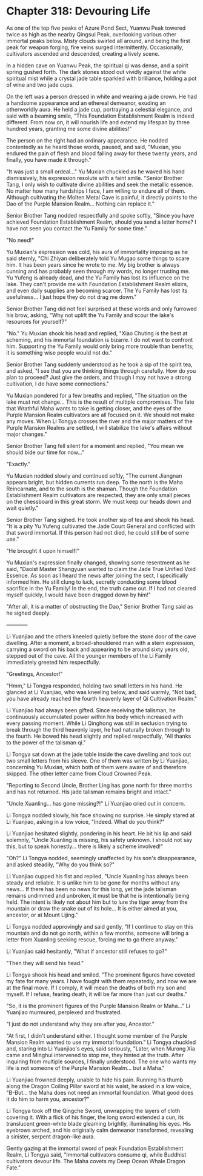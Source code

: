 # Chapter 318: Devouring Life

As one of the top five peaks of Azure Pond Sect, Yuanwu Peak towered twice as high as the nearby Qingsui Peak, overlooking various other immortal peaks below. Misty clouds swirled all around, and being the first peak for weapon forging, fire veins surged intermittently. Occasionally, cultivators ascended and descended, creating a lively scene.

In a hidden cave on Yuanwu Peak, the spiritual qi was dense, and a spirit spring gushed forth. The dark stones stood out vividly against the white spiritual mist while a crystal jade table sparkled with brilliance, holding a pot of wine and two jade cups.

On the left was a person dressed in white and wearing a jade crown. He had a handsome appearance and an ethereal demeanor, exuding an otherworldly aura. He held a jade cup, portraying a celestial elegance, and said with a beaming smile, "This Foundation Establishment Realm is indeed different. From now on, it will nourish life and extend my lifespan by three hundred years, granting me some divine abilities!"

The person on the right had an ordinary appearance. He nodded contentedly as he heard those words, paused, and said, "Muxian, you endured the pain of flesh and blood falling away for these twenty years, and finally, you have made it through."

"It was just a small ordeal..." Yu Muxian chuckled as he waved his hand dismissively, his expression resolute with a faint smile. "Senior Brother Tang, I only wish to cultivate divine abilities and seek the metallic essence. No matter how many hardships I face, I am willing to endure all of them. Although cultivating the Molten Metal Cave is painful, it directly points to the Dao of the Purple Mansion Realm... Nothing can replace it."

Senior Brother Tang nodded respectfully and spoke softly, "Since you have achieved Foundation Establishment Realm, should you send a letter home? I have not seen you contact the Yu Family for some time."

"No need!"

Yu Muxian's expression was cold, his aura of immortality imposing as he said sternly, "Chi Zhiyan deliberately told Yu Mugao some things to scare him. It has been years since he wrote to me. My big brother is always cunning and has probably seen through my words, no longer trusting me. Yu Yufeng is already dead, and the Yu Family has lost its influence on the lake. They can't provide me with Foundation Establishment Realm elixirs, and even daily supplies are becoming scarcer. The Yu Family has lost its usefulness... I just hope they do not drag me down."

Senior Brother Tang did not feel surprised at these words and only furrowed his brow, asking, "Why not uplift the Yu Family and scour the lake's resources for yourself?"

"No." Yu Muxian shook his head and replied, "Xiao Chuting is the best at scheming, and his immortal foundation is bizarre. I do not want to confront him. Supporting the Yu Family would only bring more trouble than benefits; it is something wise people would not do."

Senior Brother Tang suddenly understood as he took a sip of the spirit tea, and asked, "I see that you are thinking things through carefully. How do you plan to proceed? Just give the orders, and though I may not have a strong cultivation, I do have some connections."

Yu Muxian pondered for a few breaths and replied, "The situation on the lake must not change... This is the result of multiple compromises. The fate that Wrathful Maha wants to take is getting closer, and the eyes of the Purple Mansion Realm cultivators are all focused on it. We should not make any moves. When Li Tongya crosses the river and the major matters of the Purple Mansion Realms are settled, I will stabilize the lake's affairs without major changes."

Senior Brother Tang fell silent for a moment and replied, "You mean we should bide our time for now..."

"Exactly."

Yu Muxian nodded slowly and continued softly, "The current Jiangnan appears bright, but hidden currents run deep. To the north is the Maha Reincarnate, and to the south is the shaman. Though the Foundation Establishment Realm cultivators are respected, they are only small pieces on the chessboard in this great storm. We must keep our heads down and wait quietly."

Senior Brother Tang sighed. He took another sip of tea and shook his head. "It is a pity Yu Yufeng cultivated the Jade Court General and conflicted with that sword immortal. If this person had not died, he could still be of some use."

"He brought it upon himself!"

Yu Muxian's expression finally changed, showing some resentment as he said, "Daoist Master Shangyuan wanted to claim the Jade True Unified Void Essence. As soon as I heard the news after joining the sect, I specifically informed him. He still clung to luck, secretly conducting some blood sacrifice in the Yu Family! In the end, the truth came out. If I had not cleared myself quickly, I would have been dragged down by him!"

"After all, it is a matter of obstructing the Dao," Senior Brother Tang said as he sighed deeply.

————

Li Yuanjiao and the others kneeled quietly before the stone door of the cave dwelling. After a moment, a broad-shouldered man with a stern expression, carrying a sword on his back and appearing to be around sixty years old, stepped out of the cave. All the younger members of the Li Family immediately greeted him respectfully.

"Greetings, Ancestor!"

"Hmm," Li Tongya responded, holding two small letters in his hand. He glanced at Li Yuanjiao, who was kneeling below, and said warmly, "Not bad, you have already reached the fourth heavenly layer of Qi Cultivation Realm."

Li Yuanjiao had always been gifted. Since receiving the talisman, he continuously accumulated power within his body which increased with every passing moment. While Li Qinghong was still in seclusion trying to break through the third heavenly layer, he had naturally broken through to the fourth. He bowed his head slightly and replied respectfully, "All thanks to the power of the talisman qi."

Li Tongya sat down at the jade table inside the cave dwelling and took out two small letters from his sleeve. One of them was written by Li Yuanjiao, concerning Yu Muxian, which both of them were aware of and therefore skipped. The other letter came from Cloud Crowned Peak.

"Reporting to Second Uncle, Brother Ling has gone north for three months and has not returned. His jade talisman remains bright and intact."

"Uncle Xuanling... has gone missing?!" Li Yuanjiao cried out in concern.

Li Tongya nodded slowly, his face showing no surprise. He simply stared at Li Yuanjiao, asking in a low voice, "Indeed. What do you think?"

Li Yuanjiao hesitated slightly, pondering in his heart. He bit his lip and said solemnly, "Uncle Xuanling is missing, his safety unknown. I should not say this, but to speak honestly... there is likely a scheme involved!"

"Oh?" Li Tongya nodded, seemingly unaffected by his son's disappearance, and asked steadily, "Why do you think so?"

Li Yuanjiao cupped his fist and replied, "Uncle Xuanling has always been steady and reliable. It is unlike him to be gone for months without any news... If there has been no news for this long, yet the jade talisman remains undimmed and unbroken, it must be that he is intentionally being held. The intent is likely not about him but to lure the tiger away from the mountain or draw the snake out of its hole... It is either aimed at you, ancestor, or at Mount Lijing."

Li Tongya nodded approvingly and said gently, "If I continue to stay on this mountain and do not go north, within a few months, someone will bring a letter from Xuanling seeking rescue, forcing me to go there anyway."

Li Yuanjiao said hesitantly, "What if ancestor still refuses to go?"

"Then they will send his head."

Li Tongya shook his head and smiled. "The prominent figures have coveted my fate for many years. I have fought with them repeatedly, and now we are at the final move. If I comply, it will mean the deaths of both my son and myself. If I refuse, fearing death, it will be far more than just our deaths."

"So, it is the prominent figures of the Purple Mansion Realm or Maha..." Li Yuanjiao murmured, perplexed and frustrated.

"I just do not understand why they are after you, Ancestor."

"At first, I didn't understand either. I thought some member of the Purple Mansion Realm wanted to use my immortal foundation." Li Tongya chuckled and, staring into Li Yuanjiao's eyes, said seriously, "Later, when Murong Xia came and Minghui intervened to stop me, they hinted at the truth. After inquiring from multiple sources, I finally understood. The one who wants my life is not someone of the Purple Mansion Realm... but a Maha."

Li Yuanjiao frowned deeply, unable to hide his pain. Running his thumb along the Dragon Coiling Pillar sword at his waist, he asked in a low voice, "B-But... the Maha does not need an immortal foundation. What good does it do him to harm you, ancestor?"

Li Tongya took off the Qingche Sword, unwrapping the layers of cloth covering it. With a flick of his finger, the long sword extended a cun, its translucent green-white blade gleaming brightly, illuminating his eyes. His eyebrows arched, and his originally calm demeanor transformed, revealing a sinister, serpent dragon-like aura.

Gently gazing at the immortal sword of peak Foundation Establishment Realm, Li Tongya said, "Immortal cultivators consume qi, while Buddhist cultivators devour life. The Maha covets my Deep Ocean Whale Dragon Fate."
